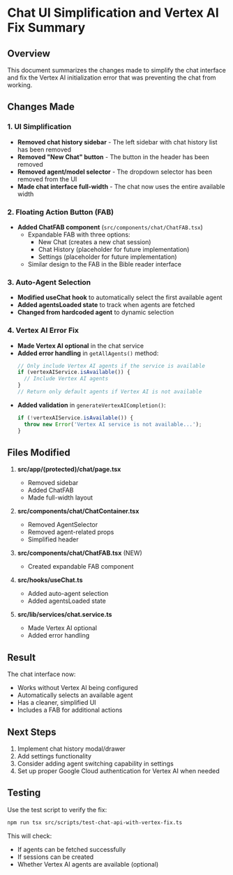 # Chat UI Simplification and Vertex AI Fix Summary

## Overview
This document summarizes the changes made to simplify the chat interface and fix the Vertex AI initialization error that was preventing the chat from working.

## Changes Made

### 1. UI Simplification
- **Removed chat history sidebar** - The left sidebar with chat history list has been removed
- **Removed "New Chat" button** - The button in the header has been removed
- **Removed agent/model selector** - The dropdown selector has been removed from the UI
- **Made chat interface full-width** - The chat now uses the entire available width

### 2. Floating Action Button (FAB)
- **Added ChatFAB component** (`src/components/chat/ChatFAB.tsx`)
  - Expandable FAB with three options:
    - New Chat (creates a new chat session)
    - Chat History (placeholder for future implementation)
    - Settings (placeholder for future implementation)
  - Similar design to the FAB in the Bible reader interface

### 3. Auto-Agent Selection
- **Modified useChat hook** to automatically select the first available agent
- **Added agentsLoaded state** to track when agents are fetched
- **Changed from hardcoded agent** to dynamic selection

### 4. Vertex AI Error Fix
- **Made Vertex AI optional** in the chat service
- **Added error handling** in `getAllAgents()` method:
  ```typescript
  // Only include Vertex AI agents if the service is available
  if (vertexAIService.isAvailable()) {
    // Include Vertex AI agents
  }
  // Return only default agents if Vertex AI is not available
  ```
- **Added validation** in `generateVertexAICompletion()`:
  ```typescript
  if (!vertexAIService.isAvailable()) {
    throw new Error('Vertex AI service is not available...');
  }
  ```

## Files Modified

1. **src/app/(protected)/chat/page.tsx**
   - Removed sidebar
   - Added ChatFAB
   - Made full-width layout

2. **src/components/chat/ChatContainer.tsx**
   - Removed AgentSelector
   - Removed agent-related props
   - Simplified header

3. **src/components/chat/ChatFAB.tsx** (NEW)
   - Created expandable FAB component

4. **src/hooks/useChat.ts**
   - Added auto-agent selection
   - Added agentsLoaded state

5. **src/lib/services/chat.service.ts**
   - Made Vertex AI optional
   - Added error handling

## Result
The chat interface now:
- Works without Vertex AI being configured
- Automatically selects an available agent
- Has a cleaner, simplified UI
- Includes a FAB for additional actions

## Next Steps
1. Implement chat history modal/drawer
2. Add settings functionality
3. Consider adding agent switching capability in settings
4. Set up proper Google Cloud authentication for Vertex AI when needed

## Testing
Use the test script to verify the fix:
```bash
npm run tsx src/scripts/test-chat-api-with-vertex-fix.ts
```

This will check:
- If agents can be fetched successfully
- If sessions can be created
- Whether Vertex AI agents are available (optional)
